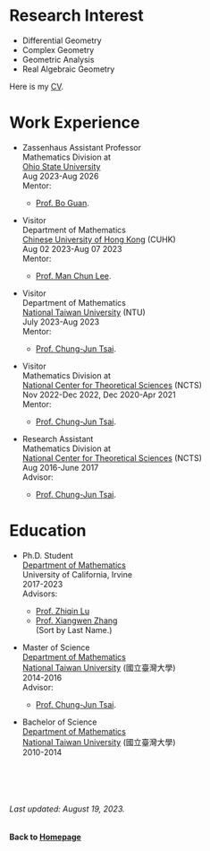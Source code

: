 # Research Interest
* Differential Geometry  
* Complex Geometry 
* Geometric Analysis
* Real Algebraic Geometry
  
Here is my [CV](https://github.com/chaominl/chaominl.github.io/raw/master/Curriculum-Vitae-2024.pdf).


# Work Experience

* Zassenhaus Assistant Professor  
Mathematics Division at  
[Ohio State University](https://math.osu.edu)  
Aug 2023-Aug 2026   
Mentor:  
    - [Prof. Bo Guan](https://people.math.osu.edu/guan.19/). 

* Visitor  
Department of Mathematics  
[Chinese University of Hong Kong](https://www.math.cuhk.edu.hk) (CUHK)  
Aug 02 2023-Aug 07 2023    
Mentor:  
    - [Prof. Man Chun Lee](https://sites.google.com/view/mcleemath/home). 

* Visitor  
Department of Mathematics  
[National Taiwan University](http://www.math.ntu.edu.tw) (NTU)  
July 2023-Aug 2023    
Mentor:  
    - [Prof. Chung-Jun Tsai](http://homepage.ntu.edu.tw/~cjtsai/). 

* Visitor  
Mathematics Division at  
[National Center for Theoretical Sciences](http://www.ncts.ntu.edu.tw) (NCTS)  
Nov 2022-Dec 2022, Dec 2020-Apr 2021    
Mentor:  
    - [Prof. Chung-Jun Tsai](http://homepage.ntu.edu.tw/~cjtsai/). 

* Research Assistant  
Mathematics Division at  
[National Center for Theoretical Sciences](http://www.ncts.ntu.edu.tw) (NCTS)  
Aug 2016-June 2017    
Advisor:  
    - [Prof. Chung-Jun Tsai](http://homepage.ntu.edu.tw/~cjtsai/). 



# Education

* Ph.D. Student  
[Department of Mathematics](https://www.math.uci.edu)  
University of California, Irvine   
2017-2023    
Advisors: 
    - [Prof. Zhiqin Lu](https://www.math.uci.edu/~zlu/)    
    - [Prof. Xiangwen Zhang](https://www.math.uci.edu/~xiangwen/)    
(Sort by Last Name.)  

* Master of Science   
[Department of Mathematics](http://www.math.ntu.edu.tw)   
[National Taiwan University](http://www.ntu.edu.tw) (國立臺灣大學)  
2014-2016  
Advisor:  
    - [Prof. Chung-Jun Tsai](http://homepage.ntu.edu.tw/~cjtsai/). 

* Bachelor of Science  
[Department of Mathematics](http://www.math.ntu.edu.tw)  
[National Taiwan University](http://www.ntu.edu.tw) (國立臺灣大學)   
2010-2014  


<br />    
<br />
<br /> 

###### Last updated: August 19, 2023.
#### Back to [Homepage](https://chaominl.github.io)
